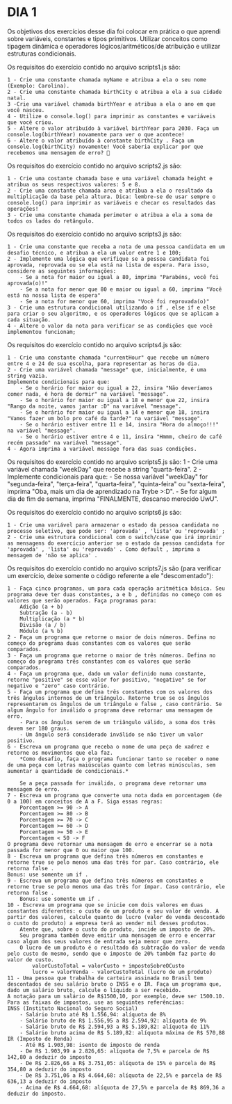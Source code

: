 # DIA 1

Os objetivos dos exercícios desse dia foi colocar em prática o que aprendi sobre variáveis, constantes e tipos primitivos. Utilizar conceitos como tipagem dinâmica e operadores lógicos/aritméticos/de atribuição e utilizar estruturas condicionais.

Os requisitos do exercício contido no arquivo scripts1.js são:

    1 - Crie uma constante chamada myName e atribua a ela o seu nome (Exemplo: Carolina).
    2 - Crie uma constante chamada birthCity e atribua a ela a sua cidade natal.
    3 -Crie uma variável chamada birthYear e atribua a ela o ano em que você nasceu.
    4 - Utilize o console.log() para imprimir as constantes e variáveis que você criou.
    5 - Altere o valor atribuído à variável birthYear para 2030. Faça um console.log(birthYear) novamente para ver o que acontece!
    6 - Altere o valor atribuído à constante birthCity . Faça um console.log(birthCity) novamente! Você saberia explicar por que recebemos uma mensagem de erro? 🤔

Os requisitos do exercício contido no arquivo scripts2.js são:

    1 - Crie uma costante chamada base e uma variável chamada height e atribua os seus respectivos valores: 5 e 8.
    2 - Crie uma constante chamada area e atribua a ela o resultado da multiplicação da base pela altura. Dica: lembre-se de usar sempre o console.log() para imprimir as variáveis e checar os resultados das operações!
    3 - Crie uma constante chamada perimeter e atribua a ela a soma de todos os lados do retângulo.

Os requisitos do exercício contido no arquivo scripts3.js são:

    1 - Crie uma constante que receba a nota de uma pessoa candidata em um desafio técnico, e atribua a ela um valor entre 1 e 100;
    2 - Implemente uma lógica que verifique se a pessoa candidata foi aprovada, reprovada ou se ela está na lista de espera. Para isso, considere as seguintes informações:
        - Se a nota for maior ou igual a 80, imprima "Parabéns, você foi aprovada(o)!"
        - Se a nota for menor que 80 e maior ou igual a 60, imprima "Você está na nossa lista de espera"
        - Se a nota for menor que 60, imprima "Você foi reprovada(o)"
    3 - Crie uma estrutura condicional utilizando o if , else if e else para criar o seu algoritmo, e os operadores lógicos que se aplicam a cada situação.
    4 - Altere o valor da nota para verificar se as condições que você implementou funcionam;

Os requisitos do exercício contido no arquivo scripts4.js são:

    1 - Crie uma constante chamada "currentHour" que recebe um número entre 4 e 24 de sua escolha, para representar as horas do dia.
    2 - Crie uma variável chamada "message" que, inicialmente, é uma string vazia.
    Implemente condicionais para que:
        - Se o horário for maior ou igual a 22, insira "Não deveríamos comer nada, é hora de dormir" na variável "message".
        - Se o horário for maior ou igual a 18 e menor que 22, insira "Rango da noite, vamos jantar :D" na variável "message".
        - Se o horário for maior ou igual a 14 e menor que 18, insira "Vamos fazer um bolo pro café da tarde?" na variável "message".
        - Se o horário estiver entre 11 e 14, insira "Hora do almoço!!!" na variável "message".
        - Se o horário estiver entre 4 e 11, insira "Hmmm, cheiro de café recém passado" na variável "message".
    4 - Agora imprima a variável message fora das suas condições.


Os requisitos do exercício contido no arquivo scripts5.js são:
    1 - Crie uma variável chamada "weekDay" que recebe a string "quarta-feira".
    2 - Implemente condicionais para que:
        - Se nossa variável "weekDay" for "segunda-feira", "terça-feira", "quarta-feira", "quinta-feira" ou "sexta-feira", imprima "Oba, mais um dia de aprendizado na Trybe >:D".
        - Se for algum dia de fim de semana, imprima "FINALMENTE, descanso merecido UwU".


Os requisitos do exercício contido no arquivo scripts6.js são:

    1 - Crie uma variável para armazenar o estado da pessoa candidata no processo seletivo, que pode ser: 'aprovada' , 'lista' ou 'reprovada' ;
    2 - Crie uma estrutura condicional com o switch/case que irá imprimir as mensagens do exercício anterior se o estado da pessoa candidata for 'aprovada' , 'lista' ou 'reprovada' . Como default , imprima a mensagem de 'não se aplica' .


Os requisitos do exercício contido no arquivo scripts7.js são (para verificar um exercício, deixe somente o código referente a ele "descomentado"):

    1 - Faça cinco programas, um para cada operação aritmética básica. Seu programa deve ter duas constantes, a e b , definidas no começo com os valores que serão operados. Faça programas para:
        Adição (a + b)
        Subtração (a - b)
        Multiplicação (a * b)
        Divisão (a / b)
        Módulo (a % b)
    2 - Faça um programa que retorne o maior de dois números. Defina no começo do programa duas constantes com os valores que serão comparados.
    3 - Faça um programa que retorne o maior de três números. Defina no começo do programa três constantes com os valores que serão comparados.
    4 - Faça um programa que, dado um valor definido numa constante, retorne "positive" se esse valor for positivo, "negative" se for negativo e "zero" caso contrário.
    5 - Faça um programa que defina três constantes com os valores dos três ângulos internos de um triângulo. Retorne true se os ângulos representarem os ângulos de um triângulo e false , caso contrário. Se algum ângulo for inválido o programa deve retornar uma mensagem de erro.
        - Para os ângulos serem de um triângulo válido, a soma dos três devem ser 180 graus.
        - Um ângulo será considerado inválido se não tiver um valor positivo.
    6 - Escreva um programa que receba o nome de uma peça de xadrez e retorne os movimentos que ela faz.
        *Como desafio, faça o programa funcionar tanto se receber o nome de uma peça com letras maiúsculas quanto com letras minúsculas, sem aumentar a quantidade de condicionais.*

        Se a peça passada for inválida, o programa deve retornar uma mensagem de erro.
    7 - Escreva um programa que converte uma nota dada em porcentagem (de 0 a 100) em conceitos de A a F. Siga essas regras:
        Porcentagem >= 90 -> A
        Porcentagem >= 80 -> B
        Porcentagem >= 70 -> C
        Porcentagem >= 60 -> D
        Porcentagem >= 50 -> E
        Porcentagem < 50 -> F
    O programa deve retornar uma mensagem de erro e encerrar se a nota passada for menor que 0 ou maior que 100.
    8 - Escreva um programa que defina três números em constantes e retorne true se pelo menos uma das três for par. Caso contrário, ele retorna false .
    Bonus: use somente um if .
    9 - Escreva um programa que defina três números em constantes e retorne true se pelo menos uma das três for ímpar. Caso contrário, ele retorna false .
        Bonus: use somente um if .
    10 - Escreva um programa que se inicie com dois valores em duas constantes diferentes: o custo de um produto e seu valor de venda. A partir dos valores, calcule quanto de lucro (valor de venda descontado o custo do produto) a empresa terá ao vender mil desses produtos.
        Atente que, sobre o custo do produto, incide um imposto de 20%.
        Seu programa também deve emitir uma mensagem de erro e encerrar caso algum dos seus valores de entrada seja menor que zero.
        O lucro de um produto é o resultado da subtração do valor de venda pelo custo do mesmo, sendo que o imposto de 20% também faz parte do valor de custo.
            valorCustoTotal = valorCusto + impostoSobreOCusto
            lucro = valorVenda - valorCustoTotal (lucro de um produto)
    11 - Uma pessoa que trabalha de carteira assinada no Brasil tem descontados de seu salário bruto o INSS e o IR. Faça um programa que, dado um salário bruto, calcule o líquido a ser recebido.
    A notação para um salário de R$1500,10, por exemplo, deve ser 1500.10. Para as faixas de impostos, use as seguintes referências:
    INSS (Instituto Nacional do Seguro Social)
        - Salário bruto até R$ 1.556,94: alíquota de 8%
        - Salário bruto de R$ 1.556,95 a R$ 2.594,92: alíquota de 9%
        - Salário bruto de R$ 2.594,93 a R$ 5.189,82: alíquota de 11%
        - Salário bruto acima de R$ 5.189,82: alíquota máxima de R$ 570,88
    IR (Imposto de Renda)
        - Até R$ 1.903,98: isento de imposto de renda
        - De R$ 1.903,99 a 2.826,65: alíquota de 7,5% e parcela de R$ 142,80 a deduzir do imposto
        - De R$ 2.826,66 a R$ 3.751,05: alíquota de 15% e parcela de R$ 354,80 a deduzir do imposto
        - De R$ 3.751,06 a R$ 4.664,68: alíquota de 22,5% e parcela de R$ 636,13 a deduzir do imposto
        - Acima de R$ 4.664,68: alíquota de 27,5% e parcela de R$ 869,36 a deduzir do imposto.
    